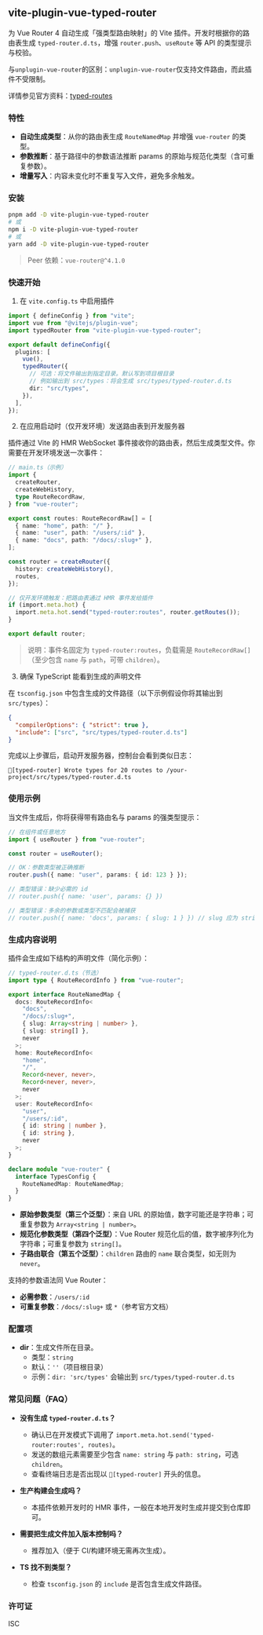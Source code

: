 ## vite-plugin-vue-typed-router

为 Vue Router 4 自动生成「强类型路由映射」的 Vite 插件。开发时根据你的路由表生成 `typed-router.d.ts`，增强 `router.push`、`useRoute` 等 API 的类型提示与校验。

与`unplugin-vue-router`的区别：`unplugin-vue-router`仅支持文件路由，而此插件不受限制。

详情参见官方资料：[typed-routes](https://router.vuejs.org/zh/guide/advanced/typed-routes.html)

### 特性

- **自动生成类型**：从你的路由表生成 `RouteNamedMap` 并增强 `vue-router` 的类型。
- **参数推断**：基于路径中的参数语法推断 params 的原始与规范化类型（含可重复参数）。
- **增量写入**：内容未变化时不重复写入文件，避免多余触发。

### 安装

```bash
pnpm add -D vite-plugin-vue-typed-router
# 或
npm i -D vite-plugin-vue-typed-router
# 或
yarn add -D vite-plugin-vue-typed-router
```

> Peer 依赖：`vue-router@^4.1.0`

### 快速开始

1. 在 `vite.config.ts` 中启用插件

```ts
import { defineConfig } from "vite";
import vue from "@vitejs/plugin-vue";
import typedRouter from "vite-plugin-vue-typed-router";

export default defineConfig({
  plugins: [
    vue(),
    typedRouter({
      // 可选：将文件输出到指定目录。默认写到项目根目录
      // 例如输出到 src/types：将会生成 src/types/typed-router.d.ts
      dir: "src/types",
    }),
  ],
});
```

2. 在应用启动时（仅开发环境）发送路由表到开发服务器

插件通过 Vite 的 HMR WebSocket 事件接收你的路由表，然后生成类型文件。你需要在开发环境发送一次事件：

```ts
// main.ts（示例）
import {
  createRouter,
  createWebHistory,
  type RouteRecordRaw,
} from "vue-router";

export const routes: RouteRecordRaw[] = [
  { name: "home", path: "/" },
  { name: "user", path: "/users/:id" },
  { name: "docs", path: "/docs/:slug+" },
];

const router = createRouter({
  history: createWebHistory(),
  routes,
});

// 仅开发环境触发：把路由表通过 HMR 事件发给插件
if (import.meta.hot) {
  import.meta.hot.send("typed-router:routes", router.getRoutes());
}

export default router;
```

> 说明：事件名固定为 `typed-router:routes`，负载需是 `RouteRecordRaw[]`（至少包含 `name` 与 `path`，可带 `children`）。

3. 确保 TypeScript 能看到生成的声明文件

在 `tsconfig.json` 中包含生成的文件路径（以下示例假设你将其输出到 `src/types`）：

```json
{
  "compilerOptions": { "strict": true },
  "include": ["src", "src/types/typed-router.d.ts"]
}
```

完成以上步骤后，启动开发服务器，控制台会看到类似日志：

```
🌟[typed-router] Wrote types for 20 routes to /your-project/src/types/typed-router.d.ts
```

### 使用示例

当文件生成后，你将获得带有路由名与 params 的强类型提示：

```ts
// 在组件或任意地方
import { useRouter } from "vue-router";

const router = useRouter();

// OK：参数类型被正确推断
router.push({ name: "user", params: { id: 123 } });

// 类型错误：缺少必需的 id
// router.push({ name: 'user', params: {} })

// 类型错误：多余的参数或类型不匹配会被捕获
// router.push({ name: 'docs', params: { slug: 1 } }) // slug 应为 string[]（规范化）或 Array<string | number>（原始）
```

### 生成内容说明

插件会生成如下结构的声明文件（简化示例）：

```ts
// typed-router.d.ts（节选）
import type { RouteRecordInfo } from "vue-router";

export interface RouteNamedMap {
  docs: RouteRecordInfo<
    "docs",
    "/docs/:slug+",
    { slug: Array<string | number> },
    { slug: string[] },
    never
  >;
  home: RouteRecordInfo<
    "home",
    "/",
    Record<never, never>,
    Record<never, never>,
    never
  >;
  user: RouteRecordInfo<
    "user",
    "/users/:id",
    { id: string | number },
    { id: string },
    never
  >;
}

declare module "vue-router" {
  interface TypesConfig {
    RouteNamedMap: RouteNamedMap;
  }
}
```

- **原始参数类型（第三个泛型）**：来自 URL 的原始值，数字可能还是字符串；可重复参数为 `Array<string | number>`。
- **规范化参数类型（第四个泛型）**：Vue Router 规范化后的值，数字被序列化为字符串；可重复参数为 `string[]`。
- **子路由联合（第五个泛型）**：`children` 路由的 `name` 联合类型，如无则为 `never`。

支持的参数语法同 Vue Router：

- **必需参数**：`/users/:id`
- **可重复参数**：`/docs/:slug+` 或 `*`（参考官方文档）

### 配置项

- **dir**：生成文件所在目录。
  - 类型：`string`
  - 默认：`''`（项目根目录）
  - 示例：`dir: 'src/types'` 会输出到 `src/types/typed-router.d.ts`

### 常见问题（FAQ）

- **没有生成 `typed-router.d.ts`？**

  - 确认已在开发模式下调用了 `import.meta.hot.send('typed-router:routes', routes)`。
  - 发送的数组元素需要至少包含 `name: string` 与 `path: string`，可选 `children`。
  - 查看终端日志是否出现以 `🌟[typed-router]` 开头的信息。

- **生产构建会生成吗？**

  - 本插件依赖开发时的 HMR 事件，一般在本地开发时生成并提交到仓库即可。

- **需要把生成文件加入版本控制吗？**

  - 推荐加入（便于 CI/构建环境无需再次生成）。

- **TS 找不到类型？**
  - 检查 `tsconfig.json` 的 `include` 是否包含生成文件路径。

### 许可证

ISC
